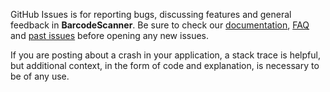 GitHub Issues is for reporting bugs, discussing features and general feedback in **BarcodeScanner**. Be sure to check our [documentation](http://cocoadocs.org/docsets/BarcodeScanner), [FAQ](https://github.com/hyperoslo/BarcodeScanner/wiki/FAQ) and [past issues](https://github.com/hyperoslo/BarcodeScanner/issues?state=closed) before opening any new issues.

If you are posting about a crash in your application, a stack trace is helpful, but additional context, in the form of code and explanation, is necessary to be of any use.
